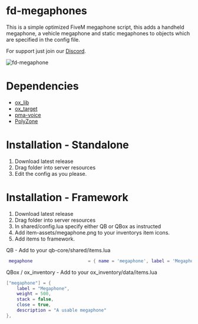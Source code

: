 # fd-megaphones

This is a simple optimized FiveM megaphone script, this adds a handheld megaphone, a vehicle megaphone and static megaphones to objects which are specified in the config file.

For support just join our [Discord](https://discord.gg/VV6vX2EYW7).

![fd-megaphone](https://cdn.p6n.lol/i/fd-megaphone.png)

# Dependencies
- [ox_lib](https://github.com/overextended/ox_lib)
- [ox_target](https://github.com/overextended/ox_target)
- [pma-voice](https://github.com/AvarianKnight/pma-voice)
- [PolyZone](https://github.com/mkafrin/PolyZone)

# Installation - Standalone
1. Download latest release
2. Drag folder into server resources
3. Edit the config as you please.

# Installation - Framework
1. Download latest release
2. Drag folder into server resources
3. In shared/config.lua specify either QB or QBox as instructed
4. Add item-assets/megaphone.png to your inventorys item icons.
5. Add items to framework.

QB -
Add to your qb-core/shared/items.lua
```lua
 megaphone                     = { name = 'megaphone', label = 'Megaphone', weight = 500, type = 'item', image = 'megaphone.png', unique = true, useable = true, shouldClose = true, description = 'A usable megaphone' },
```

QBox / ox_inventory -
Add to your ox_inventory/data/items.lua
```lua
["megaphone"] = {
    label = "Megaphone",
    weight = 500,
    stack = false,
    close = true,
    description = "A usable megaphone"
},
```